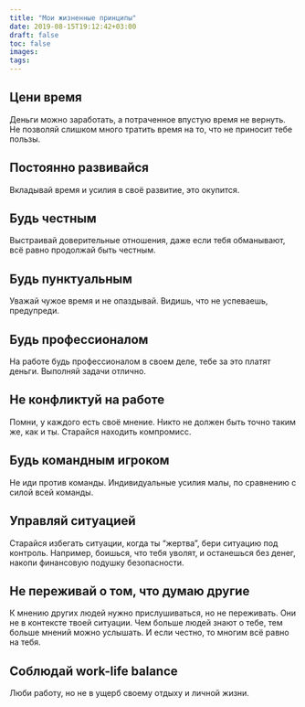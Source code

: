 ```yaml
---
title: "Мои жизненные принципы"
date: 2019-08-15T19:12:42+03:00
draft: false
toc: false
images:
tags: 
---
```

## Цени время
Деньги можно заработать, а потраченное впустую время не вернуть. Не позволяй слишком много тратить время на то, что не приносит тебе пользы.

## Постоянно развивайся
Вкладывай время и усилия в своё развитие, это окупится.

## Будь честным
Выстраивай доверительные отношения, даже если тебя обманывают, всё равно продолжай быть честным.

## Будь пунктуальным
Уважай чужое время и не опаздывай. Видишь, что не успеваешь, предупреди.

## Будь профессионалом
На работе будь профессионалом в своем деле, тебе за это платят деньги. Выполняй задачи отлично.

## Не конфликтуй на работе
Помни, у каждого есть своё мнение. Никто не должен быть точно таким же, как и ты. Старайся находить компромисс.

## Будь командным игроком
Не иди против команды. Индивидуальные усилия малы, по сравнению с силой всей команды.

## Управляй ситуацией
Старайся избегать ситуации, когда ты “жертва”, бери ситуацию под контроль. Например, боишься, что тебя уволят, и останешься без денег, накопи финансовую подушку безопасности.

## Не переживай о том, что думаю другие
К мнению других людей нужно прислушиваться, но не переживать. Они не в контексте твоей ситуации. Чем больше людей знают о тебе, тем больше мнений можно услышать. И если честно, то многим всё равно на тебя.

## Соблюдай work-life balance
Люби работу, но не в ущерб своему отдыху и личной жизни.


